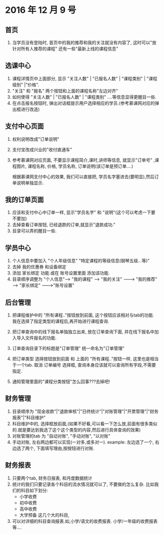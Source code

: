 # 2016 年 12 月 9 号


## 首页
1. 当学员没有登陆时, 首页中的我的推荐和我的关注就没有内容了, 这时可以"放针对所有人推荐的课程"
   还有一些"最新上线的课程信息"

## 选课中心

1. 课程详情页中上面部分, 显示 "关注人数" | "已报名人数" | "课程类别" | "课程级别" |"价格".
2. "关注" 和 "报名" 两个按钮和上面的课程名称"左边对齐"
3. 如何使得 "关注人数" | "已报名人数" | "课程类别" ....等信息显得更醒目一些.
4. 在点击报名按钮时, 弹出对话框提示用户选择相应的学员.(参考慕课网对应的弹出框进行改造)
 
## 支付中心页面

1. 权利说明改成"订单说明"
2. 支付宝改成兴业的"收付直通车"
3. 参考慕课网对应页面, 不要显示课程简介,课时,讲师等信息,
   就显示"订单号" ,课程图片, 课程名称, 价格, 学员名称, 订单说明(该订单是预订单....)
   
   根据慕课网支付中心的效果, 我们可以直接把, 学员名字塞进去(要明显),然后订单说明单独显示.

## 我的订单页面
1. 应该和支付中心中订单一样, 显示"学员名字" 和 "说明"(这个可以考虑一下要不要加)
2. 去掉查看订单按钮, 已经退款的订单,就显示"退款成功."
3. 目录可以弄的醒目一些.

## 学员中心
1. 个人信息中要加入 "个人年级信息" "特定课程的等级信息(钢琴五级...等)"
2. 去掉 我的优惠券 和设备绑定
3. 添加 家长绑定 功能.或在 账号设置里面 添加该功能.
3. 目录顺序调整为 "个人信息"--> "我的课程" --> "我的关注" ---> "我的推荐" --> "家长绑定" --->"账号设置"

## 后台管理
1. 把课程维护中的 "所有课程.."按钮放到前面, 这个按钮应该相对与tab的功能.
   我在选择了指定类型的课程后,再开始进行课程查询. 

2. 把订单查询中的线下报名单独独立出来, 放在订单查询下面, 并在线下报名中加入导入文件报名的功能.

3. 订单查询目录下的标题是"订单管理" 统一命名为"订单管理"

4. 把订单类型 选择按钮放到前面 和 上面的 "所有课程.."按钮一样, 这里也是相当于一个tab.
   取消 订单编号 选择框, 查询本身应该就可以查询所有字段,不需要指定.

5. 通知管理里面的"课程分类按钮"怎么回事???去掉吧!


## 财务管理
1. 目录顺序为 "现金收款"|"退款审核"|"日终统计"|"对账管理"|"开票管理"|"财务报表"|"科目维护"
2. 科目维护中的, 选择框放前面,(如果不好看,可以看一下怎么放,前面有很多类似的.就是要达到我选了这个这个类型的内容,然后进行具体查询的效果)
3. 对账管理的tab 为 "自动对账", "手动对账", "以对账"
4. 手动对账, 左右两边都可以实现(一对多,或多对一).
   example: 左边选了一个, 右边选了两个, 下面填写理由,按按钮进行对账.


## 财务报表
1. 只要两个tab, 财务日报表, 和月度数据统计
2. 统计的我们只要记录各个科目的流水情况就可以了, 不要做的怎么复杂.
   比如我们的科目如下划分:
    + 小学收费
    + 初中收费
    + 高中收费
    + 大学预备
    这几个大的科目,
3. 可以对详细的科目查询报表.如,小学/语文的收费报表. 小学/一年级的收费报表等....